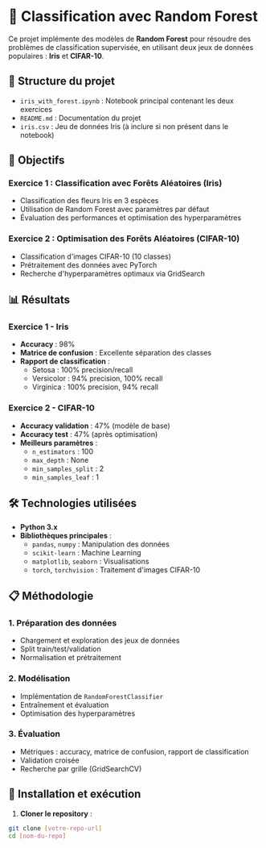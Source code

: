 # 🌳 Classification avec Random Forest

Ce projet implémente des modèles de **Random Forest** pour résoudre des problèmes de classification supervisée, en utilisant deux jeux de données populaires : **Iris** et **CIFAR-10**.

## 📁 Structure du projet

- `iris_with_forest.ipynb` : Notebook principal contenant les deux exercices
- `README.md` : Documentation du projet
- `iris.csv` : Jeu de données Iris (à inclure si non présent dans le notebook)

## 🎯 Objectifs

### Exercice 1 : Classification avec Forêts Aléatoires (Iris)
- Classification des fleurs Iris en 3 espèces
- Utilisation de Random Forest avec paramètres par défaut
- Évaluation des performances et optimisation des hyperparamètres

### Exercice 2 : Optimisation des Forêts Aléatoires (CIFAR-10)
- Classification d'images CIFAR-10 (10 classes)
- Prétraitement des données avec PyTorch
- Recherche d'hyperparamètres optimaux via GridSearch

## 📊 Résultats

### Exercice 1 - Iris
- **Accuracy** : 98%
- **Matrice de confusion** : Excellente séparation des classes
- **Rapport de classification** :
  - Setosa : 100% precision/recall
  - Versicolor : 94% precision, 100% recall
  - Virginica : 100% precision, 94% recall

### Exercice 2 - CIFAR-10
- **Accuracy validation** : 47% (modèle de base)
- **Accuracy test** : 47% (après optimisation)
- **Meilleurs paramètres** : 
  - `n_estimators` : 100
  - `max_depth` : None
  - `min_samples_split` : 2
  - `min_samples_leaf` : 1

## 🛠️ Technologies utilisées

- **Python 3.x**
- **Bibliothèques principales** :
  - `pandas`, `numpy` : Manipulation des données
  - `scikit-learn` : Machine Learning
  - `matplotlib`, `seaborn` : Visualisations
  - `torch`, `torchvision` : Traitement d'images CIFAR-10

## 📋 Méthodologie

### 1. Préparation des données
- Chargement et exploration des jeux de données
- Split train/test/validation
- Normalisation et prétraitement

### 2. Modélisation
- Implémentation de `RandomForestClassifier`
- Entraînement et évaluation
- Optimisation des hyperparamètres

### 3. Évaluation
- Métriques : accuracy, matrice de confusion, rapport de classification
- Validation croisée
- Recherche par grille (GridSearchCV)

## 🔧 Installation et exécution

1. **Cloner le repository** :
```bash
git clone [votre-repo-url]
cd [nom-du-repo]
